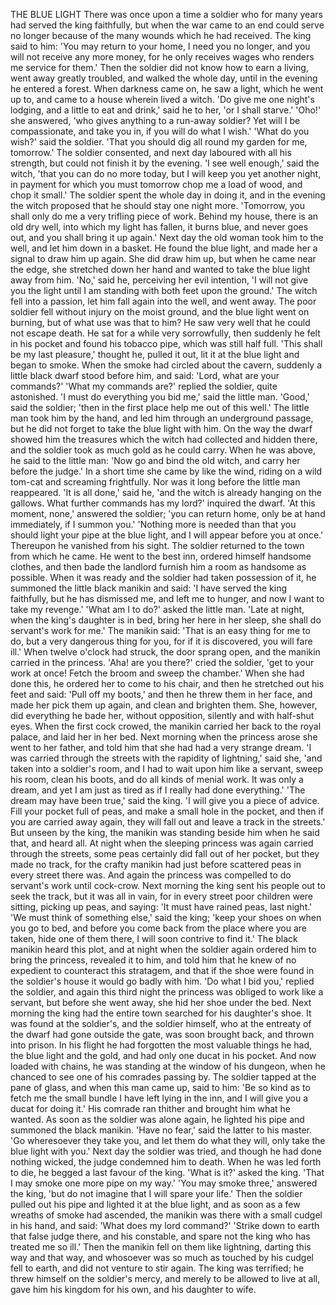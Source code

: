 THE BLUE LIGHT
There
was
once
upon
a
time
a
soldier
who
for
many
years
had
served
the
king
faithfully,
but
when
the
war
came
to
an
end
could
serve
no
longer
because
of
the
many
wounds
which
he
had
received.
The
king
said
to
him:
'You
may
return
to
your
home,
I
need
you
no
longer,
and
you
will
not
receive
any
more
money,
for
he
only
receives
wages
who
renders
me
service
for
them.'
Then
the
soldier
did
not
know
how
to
earn
a
living,
went
away
greatly
troubled,
and
walked
the
whole
day,
until
in
the
evening
he
entered
a
forest.
When
darkness
came
on,
he
saw
a
light,
which
he
went
up
to,
and
came
to
a
house
wherein
lived
a
witch.
'Do
give
me
one
night's
lodging,
and
a
little
to
eat
and
drink,'
said
he
to
her,
'or
I
shall
starve.'
'Oho!'
she
answered,
'who
gives
anything
to
a
run-away
soldier?
Yet
will
I
be
compassionate,
and
take
you
in,
if
you
will
do
what
I
wish.'
'What
do
you
wish?'
said
the
soldier.
'That
you
should
dig
all
round
my
garden
for
me,
tomorrow.'
The
soldier
consented,
and
next
day
laboured
with
all
his
strength,
but
could
not
finish
it
by
the
evening.
'I
see
well
enough,'
said
the
witch,
'that
you
can
do
no
more
today,
but
I
will
keep
you
yet
another
night,
in
payment
for
which
you
must
tomorrow
chop
me
a
load
of
wood,
and
chop
it
small.'
The
soldier
spent
the
whole
day
in
doing
it,
and
in
the
evening
the
witch
proposed
that
he
should
stay
one
night
more.
'Tomorrow,
you
shall
only
do
me
a
very
trifling
piece
of
work.
Behind
my
house,
there
is
an
old
dry
well,
into
which
my
light
has
fallen,
it
burns
blue,
and
never
goes
out,
and
you
shall
bring
it
up
again.'
Next
day
the
old
woman
took
him
to
the
well,
and
let
him
down
in
a
basket.
He
found
the
blue
light,
and
made
her
a
signal
to
draw
him
up
again.
She
did
draw
him
up,
but
when
he
came
near
the
edge,
she
stretched
down
her
hand
and
wanted
to
take
the
blue
light
away
from
him.
'No,'
said
he,
perceiving
her
evil
intention,
'I
will
not
give
you
the
light
until
I
am
standing
with
both
feet
upon
the
ground.'
The
witch
fell
into
a
passion,
let
him
fall
again
into
the
well,
and
went
away.
The
poor
soldier
fell
without
injury
on
the
moist
ground,
and
the
blue
light
went
on
burning,
but
of
what
use
was
that
to
him?
He
saw
very
well
that
he
could
not
escape
death.
He
sat
for
a
while
very
sorrowfully,
then
suddenly
he
felt
in
his
pocket
and
found
his
tobacco
pipe,
which
was
still
half
full.
'This
shall
be
my
last
pleasure,'
thought
he,
pulled
it
out,
lit
it
at
the
blue
light
and
began
to
smoke.
When
the
smoke
had
circled
about
the
cavern,
suddenly
a
little
black
dwarf
stood
before
him,
and
said:
'Lord,
what
are
your
commands?'
'What
my
commands
are?'
replied
the
soldier,
quite
astonished.
'I
must
do
everything
you
bid
me,'
said
the
little
man.
'Good,'
said
the
soldier;
'then
in
the
first
place
help
me
out
of
this
well.'
The
little
man
took
him
by
the
hand,
and
led
him
through
an
underground
passage,
but
he
did
not
forget
to
take
the
blue
light
with
him.
On
the
way
the
dwarf
showed
him
the
treasures
which
the
witch
had
collected
and
hidden
there,
and
the
soldier
took
as
much
gold
as
he
could
carry.
When
he
was
above,
he
said
to
the
little
man:
'Now
go
and
bind
the
old
witch,
and
carry
her
before
the
judge.'
In
a
short
time
she
came
by
like
the
wind,
riding
on
a
wild
tom-cat
and
screaming
frightfully.
Nor
was
it
long
before
the
little
man
reappeared.
'It
is
all
done,'
said
he,
'and
the
witch
is
already
hanging
on
the
gallows.
What
further
commands
has
my
lord?'
inquired
the
dwarf.
'At
this
moment,
none,'
answered
the
soldier;
'you
can
return
home,
only
be
at
hand
immediately,
if
I
summon
you.'
'Nothing
more
is
needed
than
that
you
should
light
your
pipe
at
the
blue
light,
and
I
will
appear
before
you
at
once.'
Thereupon
he
vanished
from
his
sight.
The
soldier
returned
to
the
town
from
which
he
came.
He
went
to
the
best
inn,
ordered
himself
handsome
clothes,
and
then
bade
the
landlord
furnish
him
a
room
as
handsome
as
possible.
When
it
was
ready
and
the
soldier
had
taken
possession
of
it,
he
summoned
the
little
black
manikin
and
said:
'I
have
served
the
king
faithfully,
but
he
has
dismissed
me,
and
left
me
to
hunger,
and
now
I
want
to
take
my
revenge.'
'What
am
I
to
do?'
asked
the
little
man.
'Late
at
night,
when
the
king's
daughter
is
in
bed,
bring
her
here
in
her
sleep,
she
shall
do
servant's
work
for
me.'
The
manikin
said:
'That
is
an
easy
thing
for
me
to
do,
but
a
very
dangerous
thing
for
you,
for
if
it
is
discovered,
you
will
fare
ill.'
When
twelve
o'clock
had
struck,
the
door
sprang
open,
and
the
manikin
carried
in
the
princess.
'Aha!
are
you
there?'
cried
the
soldier,
'get
to
your
work
at
once!
Fetch
the
broom
and
sweep
the
chamber.'
When
she
had
done
this,
he
ordered
her
to
come
to
his
chair,
and
then
he
stretched
out
his
feet
and
said:
'Pull
off
my
boots,'
and
then
he
threw
them
in
her
face,
and
made
her
pick
them
up
again,
and
clean
and
brighten
them.
She,
however,
did
everything
he
bade
her,
without
opposition,
silently
and
with
half-shut
eyes.
When
the
first
cock
crowed,
the
manikin
carried
her
back
to
the
royal
palace,
and
laid
her
in
her
bed.
Next
morning
when
the
princess
arose
she
went
to
her
father,
and
told
him
that
she
had
had
a
very
strange
dream.
'I
was
carried
through
the
streets
with
the
rapidity
of
lightning,'
said
she,
'and
taken
into
a
soldier's
room,
and
I
had
to
wait
upon
him
like
a
servant,
sweep
his
room,
clean
his
boots,
and
do
all
kinds
of
menial
work.
It
was
only
a
dream,
and
yet
I
am
just
as
tired
as
if
I
really
had
done
everything.'
'The
dream
may
have
been
true,'
said
the
king.
'I
will
give
you
a
piece
of
advice.
Fill
your
pocket
full
of
peas,
and
make
a
small
hole
in
the
pocket,
and
then
if
you
are
carried
away
again,
they
will
fall
out
and
leave
a
track
in
the
streets.'
But
unseen
by
the
king,
the
manikin
was
standing
beside
him
when
he
said
that,
and
heard
all.
At
night
when
the
sleeping
princess
was
again
carried
through
the
streets,
some
peas
certainly
did
fall
out
of
her
pocket,
but
they
made
no
track,
for
the
crafty
manikin
had
just
before
scattered
peas
in
every
street
there
was.
And
again
the
princess
was
compelled
to
do
servant's
work
until
cock-crow.
Next
morning
the
king
sent
his
people
out
to
seek
the
track,
but
it
was
all
in
vain,
for
in
every
street
poor
children
were
sitting,
picking
up
peas,
and
saying:
'It
must
have
rained
peas,
last
night.'
'We
must
think
of
something
else,'
said
the
king;
'keep
your
shoes
on
when
you
go
to
bed,
and
before
you
come
back
from
the
place
where
you
are
taken,
hide
one
of
them
there,
I
will
soon
contrive
to
find
it.'
The
black
manikin
heard
this
plot,
and
at
night
when
the
soldier
again
ordered
him
to
bring
the
princess,
revealed
it
to
him,
and
told
him
that
he
knew
of
no
expedient
to
counteract
this
stratagem,
and
that
if
the
shoe
were
found
in
the
soldier's
house
it
would
go
badly
with
him.
'Do
what
I
bid
you,'
replied
the
soldier,
and
again
this
third
night
the
princess
was
obliged
to
work
like
a
servant,
but
before
she
went
away,
she
hid
her
shoe
under
the
bed.
Next
morning
the
king
had
the
entire
town
searched
for
his
daughter's
shoe.
It
was
found
at
the
soldier's,
and
the
soldier
himself,
who
at
the
entreaty
of
the
dwarf
had
gone
outside
the
gate,
was
soon
brought
back,
and
thrown
into
prison.
In
his
flight
he
had
forgotten
the
most
valuable
things
he
had,
the
blue
light
and
the
gold,
and
had
only
one
ducat
in
his
pocket.
And
now
loaded
with
chains,
he
was
standing
at
the
window
of
his
dungeon,
when
he
chanced
to
see
one
of
his
comrades
passing
by.
The
soldier
tapped
at
the
pane
of
glass,
and
when
this
man
came
up,
said
to
him:
'Be
so
kind
as
to
fetch
me
the
small
bundle
I
have
left
lying
in
the
inn,
and
I
will
give
you
a
ducat
for
doing
it.'
His
comrade
ran
thither
and
brought
him
what
he
wanted.
As
soon
as
the
soldier
was
alone
again,
he
lighted
his
pipe
and
summoned
the
black
manikin.
'Have
no
fear,'
said
the
latter
to
his
master.
'Go
wheresoever
they
take
you,
and
let
them
do
what
they
will,
only
take
the
blue
light
with
you.'
Next
day
the
soldier
was
tried,
and
though
he
had
done
nothing
wicked,
the
judge
condemned
him
to
death.
When
he
was
led
forth
to
die,
he
begged
a
last
favour
of
the
king.
'What
is
it?'
asked
the
king.
'That
I
may
smoke
one
more
pipe
on
my
way.'
'You
may
smoke
three,'
answered
the
king,
'but
do
not
imagine
that
I
will
spare
your
life.'
Then
the
soldier
pulled
out
his
pipe
and
lighted
it
at
the
blue
light,
and
as
soon
as
a
few
wreaths
of
smoke
had
ascended,
the
manikin
was
there
with
a
small
cudgel
in
his
hand,
and
said:
'What
does
my
lord
command?'
'Strike
down
to
earth
that
false
judge
there,
and
his
constable,
and
spare
not
the
king
who
has
treated
me
so
ill.'
Then
the
manikin
fell
on
them
like
lightning,
darting
this
way
and
that
way,
and
whosoever
was
so
much
as
touched
by
his
cudgel
fell
to
earth,
and
did
not
venture
to
stir
again.
The
king
was
terrified;
he
threw
himself
on
the
soldier's
mercy,
and
merely
to
be
allowed
to
live
at
all,
gave
him
his
kingdom
for
his
own,
and
his
daughter
to
wife.
